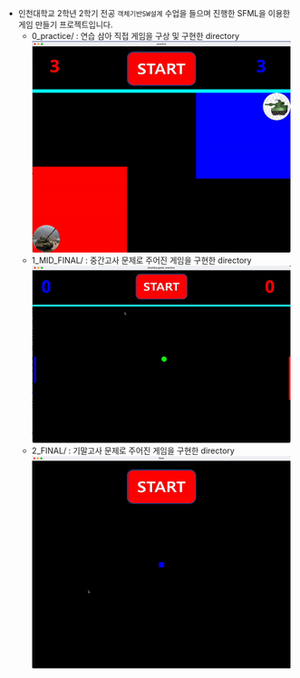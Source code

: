 * 인천대학교 2학년 2학기 전공 `객체기반SW설계` 수업을 들으며 진행한 SFML을 이용한 게임 만들기 프로젝트입니다.
   * 0_practice/ : 연습 삼아 직접 게임을 구상 및 구현한 directory
   ![](./images/0_sample.gif)
   * 1_MID_FINAL/ : 중간고사 문제로 주어진 게임을 구현한 directory
   ![](./images/1_sample.gif)
   * 2_FINAL/ : 기말고사 문제로 주어진 게임을 구현한 directory
   ![](./images/2_sample.gif)